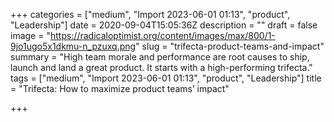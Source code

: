 +++
categories = ["medium", "Import 2023-06-01 01:13", "product", "Leadership"]
date = 2020-09-04T15:05:36Z
description = ""
draft = false
image = "https://radicaloptimist.org/content/images/max/800/1-9jo1ugo5x1dkmu-n_pzuxq.png"
slug = "trifecta-product-teams-and-impact"
summary = "High team morale and performance are root causes to ship, launch and land a great product. It starts with a high-performing trifecta."
tags = ["medium", "Import 2023-06-01 01:13", "product", "Leadership"]
title = "Trifecta: How to maximize product teams’ impact"

+++


